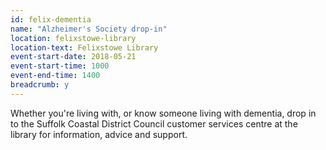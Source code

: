 ```yaml
---
id: felix-dementia
name: "Alzheimer's Society drop-in"
location: felixstowe-library
location-text: Felixstowe Library
event-start-date: 2018-05-21
event-start-time: 1000
event-end-time: 1400
breadcrumb: y
---
```


Whether you're living with, or know someone living with dementia, drop in to the Suffolk Coastal District Council customer services centre at the library for information, advice and support.
